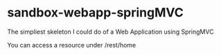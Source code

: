 # sandbox-webapp-springMVC

The simpliest skeleton I could do of a Web Application using SpringMVC

You can access a resource under /rest/home
